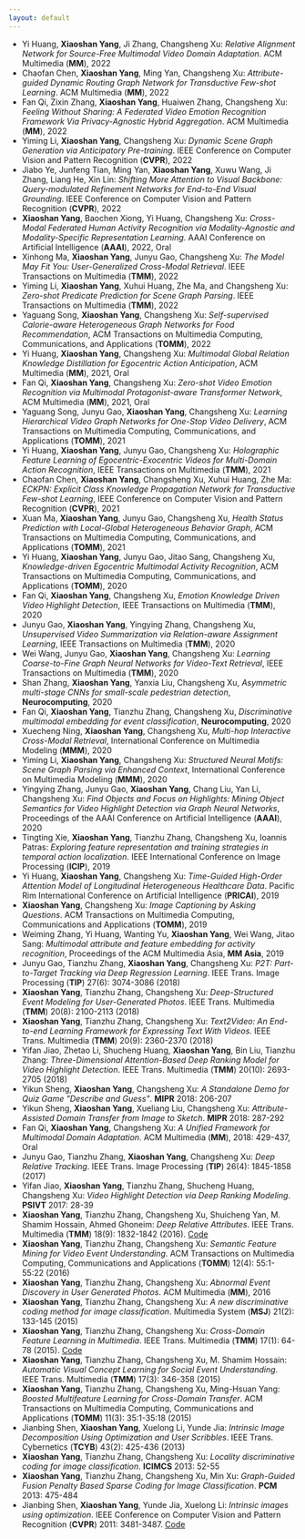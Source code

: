 ```yaml
---
layout: default
---
```

* Yi Huang, **Xiaoshan Yang**, Ji Zhang, Changsheng Xu: *Relative Alignment Network for Source-Free Multimodal Video Domain Adaptation*. ACM Multimedia (**MM**), 2022
* Chaofan Chen, **Xiaoshan Yang**, Ming Yan, Changsheng Xu: *Attribute-guided Dynamic Routing Graph Network for Transductive Few-shot Learning*. ACM Multimedia (**MM**), 2022
* Fan Qi, Zixin Zhang, **Xiaoshan Yang**, Huaiwen Zhang, Changsheng Xu: *Feeling Without Sharing: A Federated Video Emotion Recognition Framework Via Privacy-Agnostic Hybrid Aggregation*. ACM Multimedia (**MM**), 2022
* Yiming Li, **Xiaoshan Yang**, Changsheng Xu: *Dynamic Scene Graph Generation via Anticipatory Pre-training*. IEEE Conference on Computer Vision and Pattern Recognition (**CVPR**), 2022
* Jiabo Ye, Junfeng Tian, Ming Yan, **Xiaoshan Yang**, Xuwu Wang, Ji Zhang, Liang He, Xin Lin: *Shifting More Attention to Visual Backbone: Query-modulated Refinement Networks for End-to-End Visual Grounding*. IEEE Conference on Computer Vision and Pattern Recognition (**CVPR**), 2022
* **Xiaoshan Yang**, Baochen Xiong, Yi Huang, Changsheng Xu: *Cross-Modal Federated Human Activity Recognition via Modality-Agnostic and Modality-Specific Representation Learning*. AAAI Conference on Artificial Intelligence (**AAAI**), 2022, Oral
* Xinhong Ma, **Xiaoshan Yang**, Junyu Gao, Changsheng Xu: *The Model May Fit You: User-Generalized Cross-Modal Retrieval*. IEEE Transactions on Multimedia (**TMM**), 2022
* Yiming Li, **Xiaoshan Yang**, Xuhui Huang, Zhe Ma, and Changsheng Xu: *Zero-shot Predicate Prediction for Scene Graph Parsing*. IEEE Transactions on Multimedia (**TMM**), 2022
* Yaguang Song, **Xiaoshan Yang**, Changsheng Xu: *Self-supervised Calorie-aware Heterogeneous Graph Networks for Food Recommendation*, ACM Transactions on Multimedia Computing, Communications, and Applications (**TOMM**), 2022
* Yi Huang, **Xiaoshan Yang**, Changsheng Xu: *Multimodal Global Relation Knowledge Distillation for Egocentric Action Anticipation*, ACM Multimedia (**MM**), 2021, Oral
* Fan Qi, **Xiaoshan Yang**, Changsheng Xu: *Zero-shot Video Emotion Recognition via Multimodal Protagonist-aware Transformer Network*,  ACM Multimedia (**MM**), 2021, Oral
* Yaguang Song, Junyu Gao, **Xiaoshan Yang**, Changsheng Xu: *Learning Hierarchical Video Graph Networks for One-Stop Video Delivery*, ACM Transactions on Multimedia Computing, Communications, and Applications (**TOMM**), 2021
* Yi Huang, **Xiaoshan Yang**, Junyu Gao, Changsheng Xu: *Holographic Feature Learning of Egocentric-Exocentric Videos for Multi-Domain Action Recognition*, IEEE Transactions on Multimedia (**TMM**), 2021
* Chaofan Chen, **Xiaoshan Yang**, Changsheng Xu, Xuhui Huang, Zhe Ma: *ECKPN: Explicit Class Knowledge Propagation Network for Transductive Few-shot Learning*, IEEE Conference on Computer Vision and Pattern Recognition (**CVPR**), 2021
* Xuan Ma, **Xiaoshan Yang**, Junyu Gao, Changsheng Xu, *Health Status Prediction with Local-Global Heterogeneous Behavior Graph*, ACM Transactions on Multimedia Computing, Communications, and Applications (**TOMM**), 2021
* Yi Huang, **Xiaoshan Yang**, Junyu Gao, Jitao Sang, Changsheng Xu, *Knowledge-driven Egocentric Multimodal Activity Recognition*, ACM Transactions on Multimedia Computing, Communications, and Applications (**TOMM**), 2020
* Fan Qi, **Xiaoshan Yang**, Changsheng Xu, *Emotion Knowledge Driven Video Highlight Detection*, IEEE Transactions on Multimedia (**TMM**), 2020
* Junyu Gao, **Xiaoshan Yang**, Yingying Zhang, Changsheng Xu, *Unsupervised Video Summarization via Relation-aware Assignment Learning*, IEEE Transactions on Multimedia (**TMM**), 2020
* Wei Wang, Junyu Gao, **Xiaoshan Yang**, Changsheng Xu: *Learning Coarse-to-Fine Graph Neural Networks for Video-Text Retrieval*, IEEE Transactions on Multimedia (**TMM**), 2020
* Shan Zhang, **Xiaoshan Yang**, Yanxia Liu, Changsheng Xu, *Asymmetric multi-stage CNNs for small-scale pedestrian detection*, **Neurocomputing**, 2020
* Fan Qi, **Xiaoshan Yang**, Tianzhu Zhang, Changsheng Xu, *Discriminative multimodal embedding for event classification*, **Neurocomputing**, 2020
* Xuecheng Ning, **Xiaoshan Yang**, Changsheng Xu, *Multi-hop Interactive Cross-Modal Retrieval*, International Conference on Multimedia Modeling (**MMM**), 2020
* Yiming Li, **Xiaoshan Yang**, Changsheng Xu: *Structured Neural Motifs: Scene Graph Parsing via Enhanced Context*, International Conference on Multimedia Modeling (**MMM**), 2020
* Yingying Zhang, Junyu Gao, **Xiaoshan Yang**, Chang Liu, Yan Li, Changsheng Xu: *Find Objects and Focus on Highlights: Mining Object Semantics for Video Highlight Detection via Graph Neural Networks*, Proceedings of the AAAI Conference on Artificial Intelligence (**AAAI**), 2020
* Tingting Xie, **Xiaoshan Yang**, Tianzhu Zhang, Changsheng Xu, Ioannis Patras: *Exploring feature representation and training strategies in temporal action localization*. IEEE International Conference on Image Processing (**ICIP**), 2019
* Yi Huang, **Xiaoshan Yang**, Changsheng Xu: *Time-Guided High-Order Attention Model of Longitudinal Heterogeneous Healthcare Data*. Pacific Rim International Conference on Artificial Intelligence (**PRICAI**), 2019
* **Xiaoshan Yang**, Changsheng Xu: *Image Captioning by Asking Questions*. ACM Transactions on Multimedia Computing, Communications and Applications (**TOMM**), 2019
* Weiming Zhang, Yi Huang, Wanting Yu, **Xiaoshan Yang**, Wei Wang, Jitao Sang: *Multimodal attribute and feature embedding for activity recognition*, Proceedings of the ACM Multimedia Asia, **MM Asia**, 2019
* Junyu Gao, Tianzhu Zhang, **Xiaoshan Yang**, Changsheng Xu: *P2T: Part-to-Target Tracking via Deep Regression Learning*. IEEE Trans. Image Processing (**TIP**) 27(6): 3074-3086 (2018)
* **Xiaoshan Yang**, Tianzhu Zhang, Changsheng Xu: *Deep-Structured Event Modeling for User-Generated Photos*. IEEE Trans. Multimedia (**TMM**) 20(8): 2100-2113 (2018)
* **Xiaoshan Yang**, Tianzhu Zhang, Changsheng Xu: *Text2Video: An End-to-end Learning Framework for Expressing Text With Videos*. IEEE Trans. Multimedia (**TMM**) 20(9): 2360-2370 (2018)
* Yifan Jiao, Zhetao Li, Shucheng Huang, **Xiaoshan Yang**, Bin Liu, Tianzhu Zhang: *Three-Dimensional Attention-Based Deep Ranking Model for Video Highlight Detection*. IEEE Trans. Multimedia (**TMM**) 20(10): 2693-2705 (2018)
* Yikun Sheng, **Xiaoshan Yang**, Changsheng Xu: *A Standalone Demo for Quiz Game "Describe and Guess"*. **MIPR** 2018: 206-207
* Yikun Sheng, **Xiaoshan Yang**, Xueliang Liu, Changsheng Xu: *Attribute-Assisted Domain Transfer from Image to Sketch*. **MIPR** 2018: 287-292
* Fan Qi, **Xiaoshan Yang**, Changsheng Xu: *A Unified Framework for Multimodal Domain Adaptation*. ACM Multimedia (**MM**), 2018: 429-437, Oral
* Junyu Gao, Tianzhu Zhang, **Xiaoshan Yang**, Changsheng Xu: *Deep Relative Tracking*. IEEE Trans. Image Processing (**TIP**) 26(4): 1845-1858 (2017)
* Yifan Jiao, **Xiaoshan Yang**, Tianzhu Zhang, Shucheng Huang, Changsheng Xu: *Video Highlight Detection via Deep Ranking Modeling*. **PSIVT** 2017: 28-39
* **Xiaoshan Yang**, Tianzhu Zhang, Changsheng Xu, Shuicheng Yan, M. Shamim Hossain, Ahmed Ghoneim: *Deep Relative Attributes*. IEEE Trans. Multimedia (**TMM**) 18(9): 1832-1842 (2016). [Code](https://github.com/YangXS/DRA)
* **Xiaoshan Yang**, Tianzhu Zhang, Changsheng Xu: *Semantic Feature Mining for Video Event Understanding*. ACM Transactions on Multimedia Computing, Communications and Applications (**TOMM**) 12(4): 55:1-55:22 (2016)
* **Xiaoshan Yang**, Tianzhu Zhang, Changsheng Xu: *Abnormal Event Discovery in User Generated Photos*. ACM Multimedia (**MM**), 2016
* **Xiaoshan Yang**, Tianzhu Zhang, Changsheng Xu: *A new discriminative coding method for image classification*. Multimedia System (**MSJ**) 21(2): 133-145 (2015)
* **Xiaoshan Yang**, Tianzhu Zhang, Changsheng Xu: *Cross-Domain Feature Learning in Multimedia*. IEEE Trans. Multimedia (**TMM**) 17(1): 64-78 (2015). [Code](https://github.com/YangXS/CDFL)
* **Xiaoshan Yang**, Tianzhu Zhang, Changsheng Xu, M. Shamim Hossain: *Automatic Visual Concept Learning for Social Event Understanding*. IEEE Trans. Multimedia (**TMM**) 17(3): 346-358 (2015)
* **Xiaoshan Yang**, Tianzhu Zhang, Changsheng Xu, Ming-Hsuan Yang: *Boosted Multifeature Learning for Cross-Domain Transfer*. ACM Transactions on Multimedia Computing, Communications and Applications (**TOMM**) 11(3): 35:1-35:18 (2015)
* Jianbing Shen, **Xiaoshan Yang**, Xuelong Li, Yunde Jia: *Intrinsic Image Decomposition Using Optimization and User Scribbles*. IEEE Trans. Cybernetics (**TCYB**) 43(2): 425-436 (2013)
* **Xiaoshan Yang**, Tianzhu Zhang, Changsheng Xu: *Locality discriminative coding for image classification*. **ICIMCS** 2013: 52-55
* **Xiaoshan Yang**, Tianzhu Zhang, Changsheng Xu, Min Xu: *Graph-Guided Fusion Penalty Based Sparse Coding for Image Classification*. **PCM** 2013: 475-484
* Jianbing Shen, **Xiaoshan Yang**, Yunde Jia, Xuelong Li: *Intrinsic images using optimization*. IEEE Conference on Computer Vision and Pattern Recognition (**CVPR**) 2011: 3481-3487. [Code](https://github.com/shenjianbing/intrinsic11)

